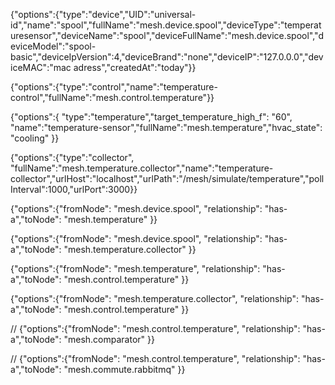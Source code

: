 {"options":{"type":"device","UID":"universal-id","name":"spool","fullName":"mesh.device.spool","deviceType":"temperaturesensor","deviceName":"spool","deviceFullName":"mesh.device.spool","deviceModel":"spool-basic","deviceIpVersion":4,"deviceBrand":"none","deviceIP":"127.0.0.0","deviceMAC":"mac adress","createdAt":"today"}}

{"options":{"type":"control","name":"temperature-control","fullName":"mesh.control.temperature"}}

{"options":{ "type":"temperature","target_temperature_high_f": "60", "name":"temperature-sensor","fullName":"mesh.temperature","hvac_state": "cooling" }}

{"options":{"type":"collector", "fullName":"mesh.temperature.collector","name":"temperature-collector","urlHost":"localhost","urlPath":"/mesh/simulate/temperature","pollInterval":1000,"urlPort":3000}}



{"options":{"fromNode": "mesh.device.spool", "relationship": "has-a","toNode": "mesh.temperature" }}

{"options":{"fromNode": "mesh.device.spool", "relationship": "has-a","toNode": "mesh.temperature.collector" }}

{"options":{"fromNode": "mesh.temperature", "relationship": "has-a","toNode": "mesh.control.temperature" }}

{"options":{"fromNode": "mesh.temperature.collector", "relationship": "has-a","toNode": "mesh.control.temperature" }}

// {"options":{"fromNode": "mesh.control.temperature", "relationship": "has-a","toNode": "mesh.comparator" }}

// {"options":{"fromNode": "mesh.control.temperature", "relationship": "has-a","toNode": "mesh.commute.rabbitmq" }}
